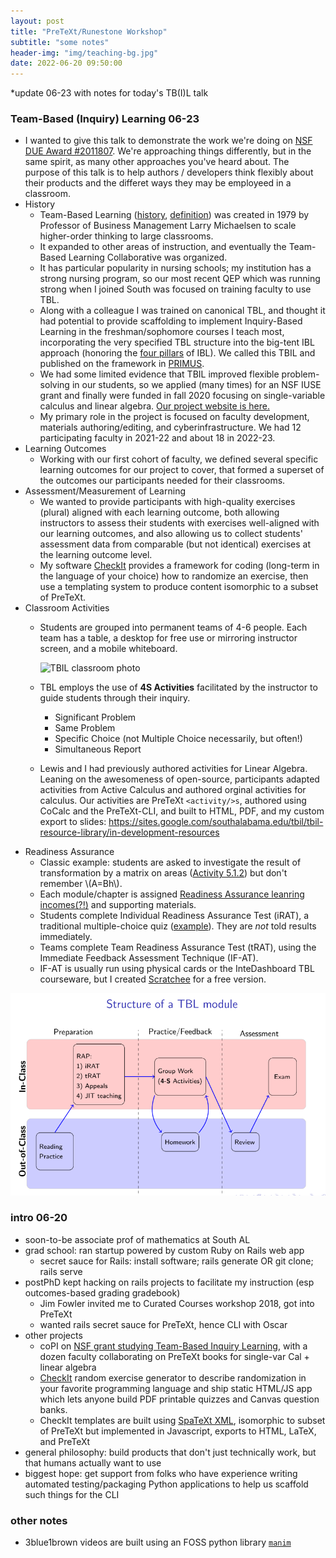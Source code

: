 ```yaml
---
layout: post
title: "PreTeXt/Runestone Workshop"
subtitle: "some notes"
header-img: "img/teaching-bg.jpg"
date: 2022-06-20 09:50:00
---
```


*update 06-23 with notes for today's TB(I)L talk

### Team-Based (Inquiry) Learning 06-23

- I wanted to give this talk to demonstrate the work we're doing on [NSF DUE Award #2011807](https://www.nsf.gov/awardsearch/showAward?AWD_ID=2011807). We're approaching things differently, but in the same spirit, as many other approaches you've heard about. The purpose of this talk is to help authors / developers think flexibly about their products and the differet ways they may be employeed in a classroom.
- History
	- Team-Based Learning ([history](http://www.teambasedlearning.org/history/), [definition](http://www.teambasedlearning.org/definition)) was created in 1979 by Professor of Business Management Larry Michaelsen to scale higher-order thinking to large classrooms.
	- It expanded to other areas of instruction, and eventually the Team-Based Learning Collaborative was organized.
	- It has particular popularity in nursing schools; my institution has a strong nursing program, so our most recent QEP which was running strong when I joined South was focused on training faculty to use TBL.
	- Along with a colleague I was trained on canonical TBL, and thought it had potential to provide scaffolding to implement Inquiry-Based Learning in the freshman/sophomore courses I teach most, incorporating the very specified TBL structure into the big-tent IBL approach (honoring the [four pillars](https://www.ne-iblm.org/inquiry-based-learning) of IBL). We called this TBIL and published on the framework in [PRIMUS](https://www.tandfonline.com/doi/full/10.1080/10511970.2019.1666440).
	- We had some limited evidence that TBIL improved flexible problem-solving in our students, so we applied (many times) for an NSF IUSE grant and finally were funded in fall 2020 focusing on single-variable calculus and linear algebra. [Our project website is here.](https://sites.google.com/southalabama.edu/tbil/)
	- My primary role in the project is focused on faculty development, materials authoring/editing, and cyberinfrastructure. We had 12 participating faculty in 2021-22 and about 18 in 2022-23.
- Learning Outcomes
	- Working with our first cohort of faculty, we defined several specific learning outcomes for our project to cover, that formed a superset of the outcomes our participants needed for their classrooms.
- Assessment/Measurement of Learning
	- We wanted to provide participants with high-quality exercises (plural) aligned with each learning outcome, both allowing instructors to assess their students with exercises well-aligned with our learning outcomes, and also allowing us to collect students' assessment data from comparable (but not identical) exercises at the learning outcome level.
	- My software [CheckIt](https://checkit.clontz.org) provides a framework for coding (long-term in the language of your choice) how to randomize an exercise, then use a templating system to produce content isomorphic to a subset of PreTeXt.
- Classroom Activities
	- Students are grouped into permanent teams of 4-6 people. Each team has a table, a desktop for free use or mirroring instructor screen, and a mobile whiteboard.
	  
	  ![TBIL classroom photo](https://i.imgur.com/DHaAtsA.jpeg)
	- TBL employs the use of **4S Activities** facilitated by the instructor to guide students through their inquiry.
		- Significant Problem
		- Same Problem
		- Specific Choice (not Multiple Choice necessarily, but often!)
		- Simultaneous Report
	- Lewis and I had previously authored activities for Linear Algebra. Leaning on the awesomeness of open-source, participants adapted activities from Active Calculus and authored orginal activities for calculus. Our activities are PreTeXt `<activity/>s`, authored using CoCalc and the PreTeXt-CLI, and built to HTML, PDF, and my custom export to slides: https://sites.google.com/southalabama.edu/tbil/tbil-resource-library/in-development-resources
- Readiness Assurance
	- Classic example: students are asked to investigate the result of transformation by a matrix on areas ([Activity 5.1.2](https://stevenclontz.github.io/linear-algebra-tbil-2021/GT1.html#activity-134)) but don't remember \\(A=Bh\\).
	- Each module/chapter is assigned [Readiness Assurance leanring incomes(?!)](https://stevenclontz.github.io/linear-algebra-tbil-2021/GT.html#GT-readiness) and supporting materials.
	- Students complete Individual Readiness Assurance Test (iRAT), a traditional multiple-choice quiz ([example](https://github.com/TeamBasedInquiryLearning/linear-algebra/blob/main/deprecated/pdf/rats/rat-6-G.pdf)). They are *not* told results immediately.
	- Teams complete Team Readiness Assurance Test (tRAT), using the Immediate Feedback Assessment Technique (IF-AT).
	- IF-AT is usually run using physical cards or the InteDashboard TBL courseware, but I created [Scratchee](https://scratchee.clontz.org/) for a free version.

![tbil structure](/img/20220623/tbil-structure.png)

### intro 06-20

- soon-to-be associate prof of mathematics at South AL
- grad school: ran startup powered by custom Ruby on Rails web app
	- secret sauce for Rails: install software; rails generate OR git clone; rails serve
- postPhD kept hacking on rails projects to facilitate my instruction (esp outcomes-based grading gradebook)
	- Jim Fowler invited me to Curated Courses workshop 2018, got into PreTeXt
	- wanted rails secret sauce for PreTeXt, hence CLI with Oscar
- other projects
	- coPI on [NSF grant studying Team-Based Inquiry Learning](https://sites.google.com/southalabama.edu/tbil/), with a dozen faculty collaborating on PreTeXt books for single-var Cal + linear algebra
	- [CheckIt](https://checkit.clontz.org/) random exercise generator to describe randomization in your favorite programming language and ship static HTML/JS app which lets anyone build PDF printable quizzes and Canvas question banks.
	- CheckIt templates are built using [SpaTeXt XML](https://spatext.clontz.org/), isomorphic to subset of PreTeXt but implemented in Javascript, exports to HTML, LaTeX, and PreTeXt
- general philosophy: build products that don't just technically work, but that humans actually want to use
- biggest hope: get support from folks who have experience writing automated testing/packaging Python applications to help us scaffold such things for the CLI

### other notes

- 3blue1brown videos are built using an FOSS python library [`manim`](https://github.com/ManimCommunity/manim)
